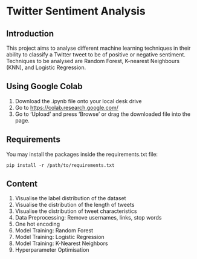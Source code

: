 # Twitter Sentiment Analysis

## Introduction
This project aims to analyse different machine learning techniques in their ability to classify a Twitter tweet to be of positive or negative sentiment. Techniques to be analysed are Random Forest, K-nearest Neighbours (KNN), and Logistic Regression.

## Using Google Colab
1. Download the .ipynb file onto your local desk drive
2. Go to https://colab.research.google.com/
3. Go to ‘Upload’ and press ‘Browse’ or drag the downloaded file into the page.

## Requirements
You may install the packages inside the requirements.txt file:
```
pip install -r /path/to/requirements.txt
```

## Content
1. Visualise the label distribution of the dataset
2. Visualise the distribution of the length of tweets
3. Visualise the distribution of tweet characteristics
4. Data Preprocessing: Remove usernames, links, stop words
5. One hot encoding
6. Model Training: Random Forest
7. Model Training: Logistic Regression
8. Model Training: K-Nearest Neighbors
9. Hyperparameter Optimisation

